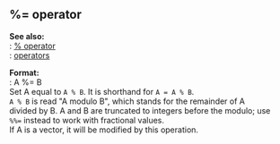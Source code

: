 ## %= operator    
**See also:**    
:   [% operator](/operator/%)    
:   [operators](/operator)    
<!-- -->    
**Format:**    
:   A %= B    
Set A equal to `A % B`. It is shorthand for `A = A % B`.    
`A % B` is read \"A modulo B\", which stands for the remainder of A    
divided by B. A and B are truncated to integers before the modulo; use    
`%%=` instead to work with fractional values.    
If A is a vector, it will be modified by this operation.  